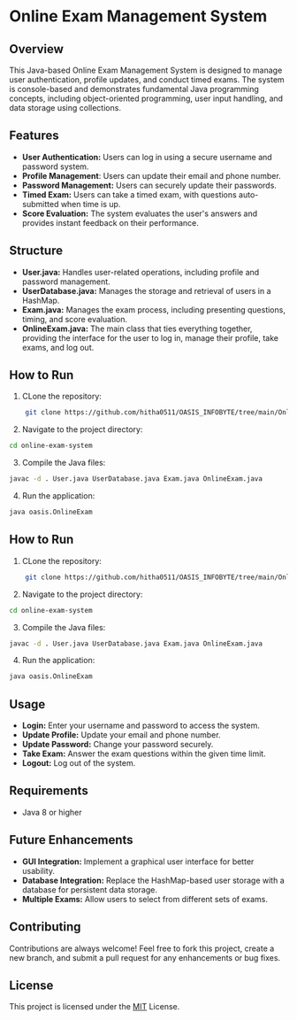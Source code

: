 
# Online Exam Management System

## Overview
This Java-based Online Exam Management System is designed to manage user authentication, profile updates, and conduct timed exams. The system is console-based and demonstrates fundamental Java programming concepts, including object-oriented programming, user input handling, and data storage using collections.



## Features

- **User Authentication:** Users can log in using a secure username and password system.
- **Profile Management**: Users can update their email and phone number.
- **Password Management:** Users can securely update their passwords.
- **Timed Exam:** Users can take a timed exam, with questions auto-submitted when time is up.
- **Score Evaluation:** The system evaluates the user's answers and provides instant feedback on their performance.


## Structure
- **User.java:** Handles user-related operations, including profile and password management.
- **UserDatabase.java:** Manages the storage and retrieval of users in a HashMap.
- **Exam.java:** Manages the exam process, including presenting questions, timing, and score evaluation.
- **OnlineExam.java:** The main class that ties everything together, providing the interface for the user to log in, manage their profile, take exams, and log out.
## How to Run

1. CLone the repository:
```bash
    git clone https://github.com/hitha0511/OASIS_INFOBYTE/tree/main/OnlineExamManagementSystem.git
```
2. Navigate to the project directory:
```bash
cd online-exam-system
```
3. Compile the Java files:
```bash
javac -d . User.java UserDatabase.java Exam.java OnlineExam.java
```
4. Run the application:
```bash
java oasis.OnlineExam
```

## How to Run

1. CLone the repository:
```bash
    git clone https://github.com/hitha0511/OASIS_INFOBYTE/tree/main/OnlineExamManagementSystem.git
```
2. Navigate to the project directory:
```bash
cd online-exam-system
```
3. Compile the Java files:
```bash
javac -d . User.java UserDatabase.java Exam.java OnlineExam.java
```
4. Run the application:
```bash
java oasis.OnlineExam
```

## Usage
- **Login:** Enter your username and password to access the system.
- **Update Profile:** Update your email and phone number.
- **Update Password:** Change your password securely.
- **Take Exam:** Answer the exam questions within the given time limit.
- **Logout:** Log out of the system.

## Requirements
- Java 8 or higher

## Future Enhancements
- **GUI Integration:** Implement a graphical user interface for better usability.
- **Database Integration:** Replace the HashMap-based user storage with a database for persistent data storage.
- **Multiple Exams:** Allow users to select from different sets of exams.
## Contributing

Contributions are always welcome!
Feel free to fork this project, create a new branch, and submit a pull request for any enhancements or bug fixes.

## License

This project is licensed under the [MIT](https://github.com/manasvi711/Oasis_Infobyte/blob/main/LICENSE) License.

